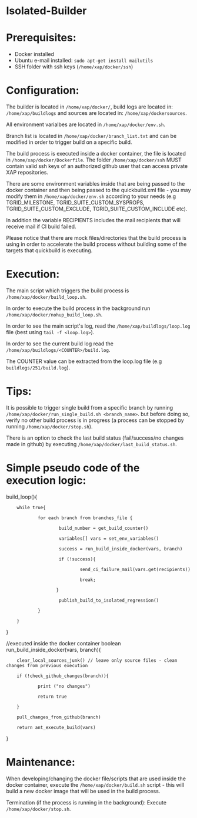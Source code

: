 # Isolated-Builder

# Prerequisites:
- Docker installed 
- Ubuntu e-mail installed: `sudo apt-get install mailutils`
- SSH folder with ssh keys (`/home/xap/docker/ssh`)

# Configuration:
The builder is located in `/home/xap/docker/`, build logs are located in: `/home/xap/buildlogs` and sources are located in: `/home/xap/dockersources`.

All environment varialbes are located in `/home/xap/docker/env.sh`.

Branch list is located in `/home/xap/docker/branch_list.txt` and can be modified in order to trigger build on a specific build.

The build process is executed inside a docker container, the file is located in `/home/xap/docker/Dockerfile`.
The folder `/home/xap/docker/ssh` MUST contain valid ssh keys of an authorized github user that can access private XAP repositories.

There are some environment variables inside that are being passed to the docker container and then being passed to the quickbuild.xml file - you may modify them in `/home/xap/docker/env.sh` according to your needs (e.g TGRID_MILESTONE, TGRID_SUITE_CUSTOM_SYSPROPS, TGRID_SUITE_CUSTOM_EXCLUDE, TGRID_SUITE_CUSTOM_INCLUDE etc).

In addition the variable RECIPIENTS includes the mail recipients that will receive mail if CI build failed.

Please notice that there are mock files/directories that the build process is using in order to accelerate the build process without building some of the targets that quickbuild is executing.

# Execution:
The main script which triggers the build process is `/home/xap/docker/build_loop.sh`.

In order to execute the build process in the background run `/home/xap/docker/nohup_build_loop.sh`.

In order to see the main script's log, read the `/home/xap/buildlogs/loop.log` file (best using `tail -f <loop.log>`).

In order to see the current build log read the `/home/xap/buildlogs/<COUNTER>/build.log`.

The COUNTER value can be extracted from the loop.log file (e.g `buildlogs/251/build.log`).

# Tips:
It is possible to trigger single build from a specific branch by running `/home/xap/docker/run_single_build.sh <branch_name>`.
but before doing so, verify no other build process is in progress (a process can be stopped by running `/home/xap/docker/stop.sh`).

There is an option to check the last build status (fail/success/no changes made in github) by executing  `/home/xap/docker/last_build_status.sh`.

# Simple pseudo code of the execution logic:
build_loop(){

        while true{
        
                for each branch from branches_file {
                
                        build_number = get_build_counter()
                        
                        variables[] vars = set_env_variables()
                        
                        success = run_build_inside_docker(vars, branch)
                        
                        if (!success){
                        
                                send_ci_failure_mail(vars.get(recipients))
                                
                                break;
                                
                       }
                       
                        publish_build_to_isolated_regression()
                        
                }
                
        }
        
}



//executed inside the docker container
boolean run_build_inside_docker(vars, branch){

        clear_local_sources_junk() // leave only source files - clean changes from previous execution
        
        if (!check_github_changes(branch)){
        
                print ("no changes")
                
                return true
                
        }
        
        pull_changes_from_github(branch)
        
        return ant_execute_build(vars)
        
}

# Maintenance:
When developing/changing the docker file/scripts that are used inside the docker container, execute the `/home/xap/docker/build.sh` script - this will build a new docker image that will be used in the build process.

Termination (if the process is running in the background):
Execute `/home/xap/docker/stop.sh`.
